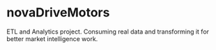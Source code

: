 # novaDriveMotors
ETL and Analytics project. Consuming real data and transforming it for better market intelligence work.
